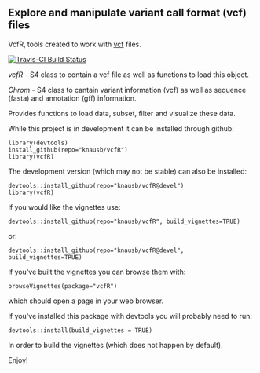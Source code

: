 
## Explore and manipulate variant call format (vcf) files

VcfR, tools created to work with [vcf](https://github.com/samtools/hts-specs) files.

[![Travis-CI Build Status](https://travis-ci.org/knausb/vcfR.png?branch=master)](https://travis-ci.org/knausb/vcfR)

*vcfR* - S4 class to contain a vcf file as well as functions to load this object.

*Chrom* - S4 class to cantain variant information (vcf) as well as sequence (fasta) and annotation (gff) information.

Provides functions to load data, subset, filter and visualize these data.


While this project is in development it can be installed through github:

    library(devtools)
    install_github(repo="knausb/vcfR")
    library(vcfR)


The development version (which may not be stable) can also be installed:

    devtools::install_github(repo="knausb/vcfR@devel")
    library(vcfR)


If you would like the vignettes use:

    devtools::install_github(repo="knausb/vcfR", build_vignettes=TRUE)
    
or:

    devtools::install_github(repo="knausb/vcfR@devel", build_vignettes=TRUE)

If you've built the vignettes you can browse them with:

    browseVignettes(package="vcfR")
    
which should open a page in your web browser.

If you've installed this package with devtools you will probably need to run:

    devtools::install(build_vignettes = TRUE)

In order to build the vignettes (which does not happen by default).

Enjoy!
